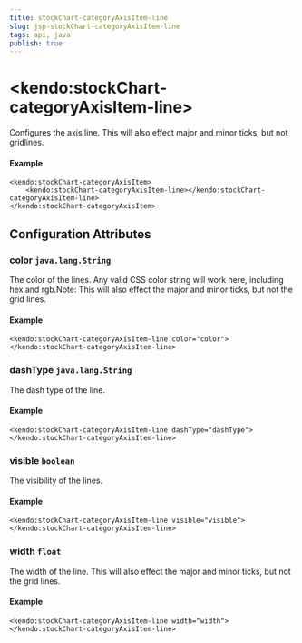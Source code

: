 ```yaml
---
title: stockChart-categoryAxisItem-line
slug: jsp-stockChart-categoryAxisItem-line
tags: api, java
publish: true
---
```


# \<kendo:stockChart-categoryAxisItem-line\>

Configures the axis line. This will also effect major and minor ticks, but not gridlines.

#### Example
    <kendo:stockChart-categoryAxisItem>
        <kendo:stockChart-categoryAxisItem-line></kendo:stockChart-categoryAxisItem-line>
    </kendo:stockChart-categoryAxisItem>

## Configuration Attributes

### color `java.lang.String`

The color of the lines. Any valid CSS color string will work here, including hex and rgb.Note: This will also effect the major and minor ticks, but not the grid lines.

#### Example
    <kendo:stockChart-categoryAxisItem-line color="color">
    </kendo:stockChart-categoryAxisItem-line>

### dashType `java.lang.String`

The dash type of the line.

#### Example
    <kendo:stockChart-categoryAxisItem-line dashType="dashType">
    </kendo:stockChart-categoryAxisItem-line>

### visible `boolean`

The visibility of the lines.

#### Example
    <kendo:stockChart-categoryAxisItem-line visible="visible">
    </kendo:stockChart-categoryAxisItem-line>

### width `float`

The width of the line. This will also effect the major and minor ticks, but
not the grid lines.

#### Example
    <kendo:stockChart-categoryAxisItem-line width="width">
    </kendo:stockChart-categoryAxisItem-line>

